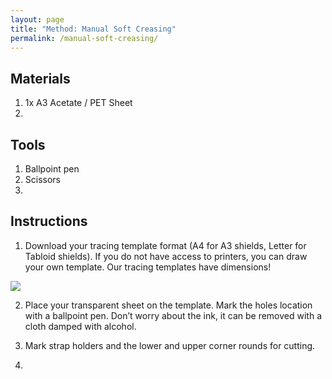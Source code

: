 ```yaml
---
layout: page
title: "Method: Manual Soft Creasing"
permalink: /manual-soft-creasing/
---
```


## Materials

1. 1x A3 Acetate / PET Sheet
2. 

## Tools 

1. Ballpoint pen
2. Scissors 
3. 

## Instructions

1. Download your tracing template format (A4 for A3 shields, Letter for Tabloid shields). If you do not have access to printers, you can draw your own template. Our tracing templates have dimensions!

![](./)


2. Place your transparent sheet on the template. Mark the holes location with a ballpoint pen. Don’t worry about the ink, it can be removed with a cloth damped with alcohol.  

3. Mark strap holders and the lower and upper corner rounds for cutting. 

4. 